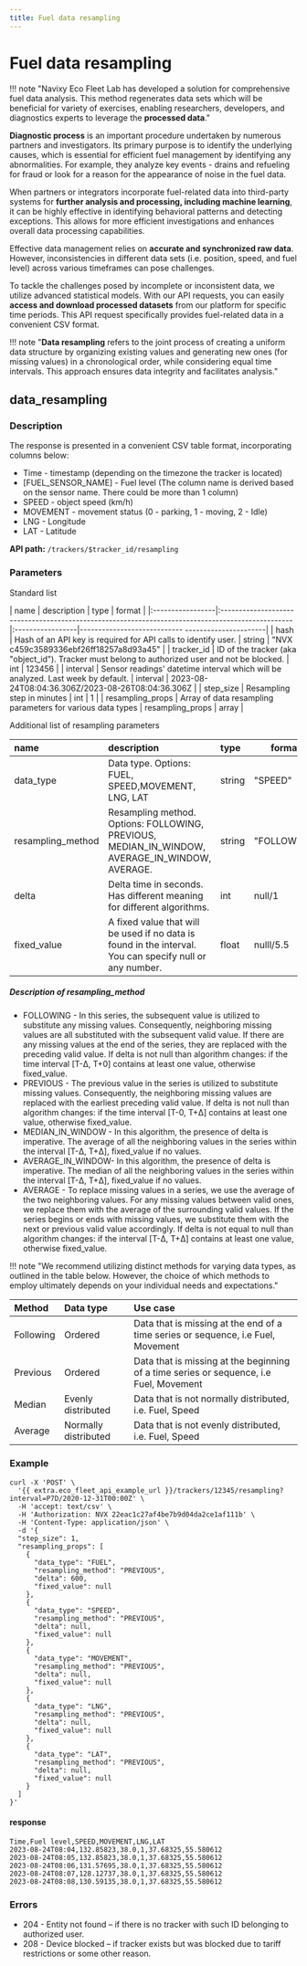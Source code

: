 ```yaml
---
title: Fuel data resampling
---
```


# Fuel data resampling
!!! note "Navixy Eco Fleet Lab has developed a solution for comprehensive fuel data analysis. This method regenerates data sets which will be beneficial for variety of exercises, enabling researchers, developers, and diagnostics experts to leverage the **processed data**."

**Diagnostic process** is an important procedure undertaken by numerous partners and investigators. Its primary purpose is to identify the underlying causes, which is essential for efficient fuel management by identifying any abnormalities. For example, they analyze key events - drains and refueling for fraud or look for a reason for the appearance of noise in the fuel data.

When partners or integrators incorporate fuel-related data into third-party systems for **further analysis and processing, including machine learning**, it can be highly effective in identifying behavioral patterns and detecting exceptions. This allows for more efficient investigations and enhances overall data processing capabilities.

Effective data management relies on **accurate and synchronized raw data**. However, inconsistencies in different data sets (i.e. position, speed, and fuel level) across various timeframes can pose challenges.

To tackle the challenges posed by incomplete or inconsistent data, we utilize advanced statistical models. With our API requests, you can easily **access and download processed datasets** from our platform for specific time periods. This API request specifically provides fuel-related data in a convenient CSV format.

!!! note "**Data resampling** refers to the joint process of creating a uniform data structure by organizing existing values and generating new ones (for missing values) in a chronological order, while considering equal time intervals. This approach ensures data integrity and facilitates analysis."

## data_resampling
### Description

The response is presented in a convenient CSV table format, incorporating columns below:

* Time - timestamp (depending on the timezone the tracker is located)
* [FUEL_SENSOR_NAME] - Fuel level (The column name is derived based on the sensor name. There could be more than 1 column)
* SPEED - object speed (km/h)
* MOVEMENT - movement status (0 - parking, 1 - moving, 2 - Idle)
* LNG - Longitude
* LAT - Latitude

**API path:** `/trackers/$tracker_id/resampling`
### Parameters

Standard list

| name             | description                                                                                      | type             | format                                            |
|:-----------------|:-------------------------------------------------------------------------------------------------|:-----------------|---------------------------- ----------------------|
| hash             | Hash of an API key is required for API calls to identify user.                                   | string           | "NVX c459c3589336ebf26ff18257a8d93a45"            |
| tracker_id       | ID of the tracker (aka "object_id"). Tracker must belong to authorized user and not be blocked.  | int              | 123456                                            |
| interval         | Sensor readings' datetime interval which will be analyzed. Last week by default.                 | interval         | 2023-08-24T08:04:36.306Z/2023-08-26T08:04:36.306Z |
| step_size        | Resampling step in minutes                                                                       | int              | 1                                                 | 
| resampling_props | Array of data resampling parameters for various data types                                       | resampling_props | array                                             |

Additional list of resampling parameters

| name              | description                                                                                              | type   | format      |
|:------------------|:---------------------------------------------------------------------------------------------------------|:-------|-------------|
| data_type         | Data type. Options: FUEL, SPEED,MOVEMENT, LNG, LAT                                                       | string | "SPEED"     |
| resampling_method | Resampling method.  Options: FOLLOWING, PREVIOUS, MEDIAN_IN_WINDOW, AVERAGE_IN_WINDOW, AVERAGE.          | string | "FOLLOWING" |
| delta             | Delta time in seconds. Has different meaning for different algorithms.                                   | int    | null/1      |
| fixed_value       | A fixed value that will be used if no data is found in the interval. You can specify null or any number. | float  | nulll/5.5   |

##### Description of resampling_method

* FOLLOWING - In this series, the subsequent value is utilized to substitute any missing values. Consequently, neighboring missing values are all substituted with the subsequent valid value. If there are any missing values at the end of the series, they are replaced with the preceding valid value. If delta is not null than algorithm changes: if the time interval [T-Δ, T+0] contains at least one value, otherwise fixed_value.
* PREVIOUS - The previous value in the series is utilized to substitute missing values. Consequently, the neighboring missing values are replaced with the earliest preceding valid value. If delta is not null than algorithm changes: if the time interval [T-0, T+Δ] contains at least one value, otherwise fixed_value.
* MEDIAN_IN_WINDOW - In this algorithm, the presence of delta is imperative. The average of all the neighboring values in the series within the interval [T-Δ, T+Δ], fixed_value if no values.
* AVERAGE_IN_WINDOW- In this algorithm, the presence of delta is imperative. The median of all the neighboring values in the series within the interval [T-Δ, T+Δ], fixed_value if no values.
* AVERAGE - To replace missing values in a series, we use the average of the two neighboring values. For any missing values between valid ones, we replace them with the average of the surrounding valid values. If the series begins or ends with missing values, we substitute them with the next or previous valid value accordingly. If delta is not equal to null than algorithm changes: if the interval [T-Δ, T+Δ] contains at least one value, otherwise fixed_value.

!!! note "We recommend utilizing distinct methods for varying data types, as outlined in the table below. However, the choice of which methods to employ ultimately depends on your individual needs and expectations."

| Method     | Data type            | Use case                                                                               |
|:-----------|:---------------------|:---------------------------------------------------------------------------------------|
| Following  | Ordered              | Data that is missing at the end of a time series or sequence, i.e Fuel, Movement       |
| Previous   | Ordered              | Data that is missing at the beginning of a time series or sequence, i.e Fuel, Movement |
| Median     | Evenly distributed   | Data that is not normally distributed, i.e. Fuel, Speed                                |
| Average    | Normally distributed | Data that is not evenly distributed, i.e. Fuel, Speed                                  |

### Example

```shell
curl -X 'POST' \
  '{{ extra.eco_fleet_api_example_url }}/trackers/12345/resampling?interval=P7D/2020-12-31T00:00Z' \
  -H 'accept: text/csv' \
  -H 'Authorization: NVX 22eac1c27af4be7b9d04da2ce1af111b' \
  -H 'Content-Type: application/json' \
  -d '{
  "step_size": 1,
  "resampling_props": [
    {
      "data_type": "FUEL",
      "resampling_method": "PREVIOUS",
      "delta": 600,
      "fixed_value": null
    },
    {
      "data_type": "SPEED",
      "resampling_method": "PREVIOUS",
      "delta": null,
      "fixed_value": null
    },
    {
      "data_type": "MOVEMENT",
      "resampling_method": "PREVIOUS",
      "delta": null,
      "fixed_value": null
    },
    {
      "data_type": "LNG",
      "resampling_method": "PREVIOUS",
      "delta": null,
      "fixed_value": null
    },
    {
      "data_type": "LAT",
      "resampling_method": "PREVIOUS",
      "delta": null,
      "fixed_value": null
    }
  ]
}'
```

#### response

```csv
Time,Fuel level,SPEED,MOVEMENT,LNG,LAT
2023-08-24T08:04,132.85823,38.0,1,37.68325,55.580612
2023-08-24T08:05,132.85823,38.0,1,37.68325,55.580612
2023-08-24T08:06,131.57695,38.0,1,37.68325,55.580612
2023-08-24T08:07,128.12737,38.0,1,37.68325,55.580612
2023-08-24T08:08,130.59135,38.0,1,37.68325,55.580612
```

### Errors
* 204 - Entity not found – if there is no tracker with such ID belonging to authorized user.
* 208 - Device blocked – if tracker exists but was blocked due to tariff restrictions or some other reason.